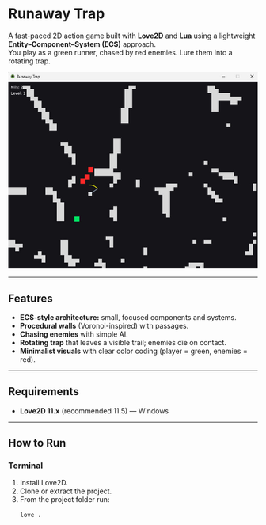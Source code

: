 # Runaway Trap 
A fast-paced 2D action game built with **Love2D** and **Lua** using a lightweight **Entity–Component–System (ECS)** approach.  
You play as a green runner, chased by red enemies. Lure them into a rotating trap. 

![Gameplay](src/images/screenshot.jpg)

---

## Features
- **ECS-style architecture:** small, focused components and systems.
- **Procedural walls** (Voronoi-inspired) with passages.
- **Chasing enemies** with simple AI.
- **Rotating trap** that leaves a visible trail; enemies die on contact.
- **Minimalist visuals** with clear color coding (player = green, enemies = red).

---

## Requirements
- **Love2D 11.x** (recommended 11.5) — Windows

---

## How to Run

### Terminal
1. Install Love2D.
2. Clone or extract the project.
3. From the project folder run:
   ```bash
   love .

